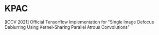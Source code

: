 # KPAC
[ICCV 2021] Official Tensorflow Implementation for "Single Image Defocus Deblurring Using Kernel-Sharing Parallel Atrous Convolutions"
